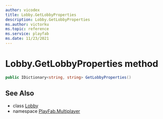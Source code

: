 ```yaml
---
author: vicodex
title: Lobby.GetLobbyProperties
description: Lobby.GetLobbyProperties
ms.author: victorku
ms.topic: reference
ms.service: playfab
ms.date: 11/23/2021
---
```


# Lobby.GetLobbyProperties method

```csharp
public IDictionary<string, string> GetLobbyProperties()
```

## See Also

* class [Lobby](../Lobby.md)
* namespace [PlayFab.Multiplayer](../../PlayFabMultiplayerSDK.md)

